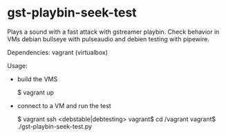 # gst-playbin-seek-test

Plays a sound with a fast attack with gstreamer playbin. Check
behavior in VMs debian bullseye with pulseaudio and debien testing
with pipewire.

Dependencies: vagrant (virtualbox)

Usage:

- build the VMS

    $ vagrant up

- connect to a VM and run the test

    $ vagrant ssh <debstable|debtesting>
    vagrant$ cd /vagrant
    vagrant$ ./gst-playbin-seek-test.py
